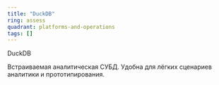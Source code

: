 ```yaml
---
title: "DuckDB"
ring: assess
quadrant: platforms-and-operations
tags: []
---
```


DuckDB

Встраиваемая аналитическая СУБД. Удобна для лёгких сценариев аналитики и прототипирования.
